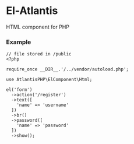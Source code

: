 # El-Atlantis
HTML component for PHP

### Example

```
// file stored in /public
<?php

require_once __DIR__.'/../vendor/autoload.php';

use AtlantisPHP\ElComponent\Html;

el('form')
  ->action('/register')
  ->text([
    'name' => 'username'
  ])
  ->br()
  ->password([
    'name' => 'password'
  ])
  ->show();
```